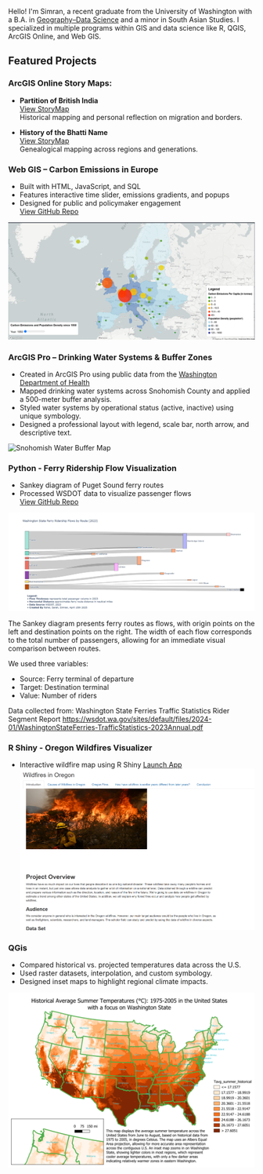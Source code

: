 Hello! I'm Simran, a recent graduate from the University of Washington with a B.A. in [Geography–Data Science](https://geography.washington.edu/ba-geography-data-science-option) and a minor in South Asian Studies. I specialized in multiple programs within GIS and data science like R, QGIS, ArcGIS Online, and Web GIS. 

## Featured Projects


### ArcGIS Online Story Maps:
- **Partition of British India**  
  [View StoryMap](https://storymaps.arcgis.com/stories/c3329ef58d574ae6a680a25ed86ff879)  
  Historical mapping and personal reflection on migration and borders.

- **History of the Bhatti Name**  
  [View StoryMap](https://storymaps.arcgis.com/stories/4785f88154d14645bb93e145a8d6e696)  
  Genealogical mapping across regions and generations.


### Web GIS – Carbon Emissions in Europe


- Built with HTML, JavaScript, and SQL  
- Features interactive time slider, emissions gradients, and popups  
- Designed for public and policymaker engagement  
  [View GitHub Repo](https://github.com/simmi333/GIS-Work/tree/main/EuropeCarbon)

![Europe Carbon](images/screenshot1_finalproject.png)


### ArcGIS Pro  – Drinking Water Systems & Buffer Zones


- Created in ArcGIS Pro using public data from the [Washington Department of Health](https://geo.wa.gov/datasets/WADOH::drinking-water-systems/explore)
- Mapped drinking water systems across Snohomish County and applied a 500-meter buffer analysis.
- Styled water systems by operational status (active, inactive) using unique symbology.
- Designed a professional layout with legend, scale bar, north arrow, and descriptive text.

![Snohomish Water Buffer Map](images/Layout.png)



### Python - Ferry Ridership Flow Visualization 

- Sankey diagram of Puget Sound ferry routes  
- Processed WSDOT data to visualize passenger flows  
[View GitHub Repo](https://github.com/simmi333/GIS-Work/tree/main/FerrySankey)

![Ferry Snakey Diagram](images/ferry_visualization.png)

The Sankey diagram presents ferry routes as flows, with origin points on the left and destination points on the right. The width of each flow corresponds to the total number of passengers, allowing for an immediate visual comparison between routes.

We used three variables:

- Source: Ferry terminal of departure
- Target: Destination terminal
- Value: Number of riders

Data collected from: Washington State Ferries Traffic Statistics Rider Segment Report 
https://wsdot.wa.gov/sites/default/files/2024-01/WashingtonStateFerries-TrafficStatistics-2023Annual.pdf


### R Shiny - Oregon Wildfires Visualizer

- Interactive wildfire map using R Shiny
[Launch App](https://simmi333.shinyapps.io/wildfire-visualizer/)
![Oregon Wildfires](images/screenshot_wildfire.png)



### QGis

- Compared historical vs. projected temperatures data across the U.S.
- Used raster datasets, interpolation, and custom symbology.
- Designed inset maps to highlight regional climate impacts.

![Climate Map](images/climate-map-qgis.png)
